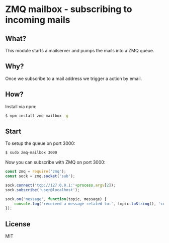 # ZMQ mailbox - subscribing to incoming mails

## What?

This module starts a mailserver and pumps the mails into a ZMQ queue.

## Why?

Once we subscribe to a mail address we trigger a action by email.

## How?

Install via npm:

```bash
$ npm install zmq-mailbox -g
```

## Start

To setup the queue on port 3000:

```bash
$ sudo zmq-mailbox 3000
```

Now you can subscribe with ZMQ on port 3000:

```js
const zmq = require('zmq');
const sock = zmq.socket('sub');

sock.connect('tcp://127.0.0.1:'+process.argv[2]);
sock.subscribe('user@localhost');

sock.on('message', function(topic, message) {
    console.log('received a message related to:', topic.toString(), 'containing message:', message.toString);
});
```

## License

MIT
